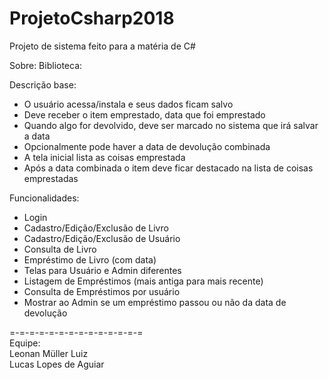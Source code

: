 # ProjetoCsharp2018
Projeto de sistema feito para a matéria de C#

Sobre:
Biblioteca:

Descrição base:
- O usuário acessa/instala e seus dados ficam salvo 
- Deve receber o item emprestado, data que foi emprestado
- Quando algo for devolvido, deve ser marcado no sistema que irá salvar a data
- Opcionalmente pode haver a data de devolução combinada
- A tela inicial lista as coisas emprestada
- Após a data combinada o item deve ficar destacado na lista de coisas emprestadas

Funcionalidades:
- Login
- Cadastro/Edição/Exclusão de Livro
- Cadastro/Edição/Exclusão de Usuário
- Consulta de Livro
- Empréstimo de Livro (com data)
- Telas para Usuário e Admin diferentes
- Listagem de Empréstimos (mais antiga para mais recente)
- Consulta de Empréstimos por usuário
- Mostrar ao Admin se um empréstimo passou ou não da data de devolução



=-=-=-=-=-=-=-=-=-=-=-=-=-=         
Equipe:   
Leonan Müller Luiz    
Lucas Lopes de Aguiar
